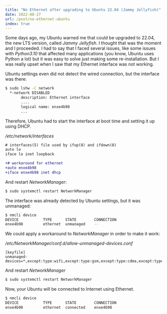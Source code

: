 ```yaml
---
title: "No Ethernet after upgrading to Ubuntu 22.04 (Jammy Jellyfish)"
date: 2022-08-27
url: /post/no-ethernet-ubuntu
index: true
---
```


Some days ago, my Ubuntu warned me that could be upgraded to 22.04, the new LTS version, called *Jammy Jellyfish*. I thought that was the moment and I proceeded. I had to say that I faced several issues, like some issues with *Python3.10* that affected many applications (you know, Ubuntu uses Python a lot) but it was easy to solve just making some re-installation. But I was really upset when I saw that my Ethernet interface was not working.

Ubuntu settings even did not detect the wired connection, but the interface was there:

```bash
$ sudo lshw -C network
  *-network DISABLED
       description: Ethernet interface
       ....
       logical name: enxe4b98
       ...
```

Therefore, Ubuntu had to start the interface at boot time and setting it up using DHCP.


*/etc/network/interfaces*

```diff
# interfaces(5) file used by ifup(8) and ifdown(8)
auto lo
iface lo inet loopback

+# workaround for ethernet
+auto enxe4b98
+iface enxe4b98 inet dhcp
```

And restart *NetworkManager*:

```bash
$ sudo systemctl restart NetworkManager
```

The interface was already detected by Ubuntu settings, but it was unmanaged:

```bash
$ nmcli device
DEVICE           TYPE      STATE        CONNECTION 
enxe4b98         ethernet  unmanaged    --
```

We could apply a workaround to *NetworkManager* in order to make it work:

*/etc/NetworkManager/conf.d/allow-unmanaged-devices.conf*

```
[keyfile]
unmanaged-devices=*,except:type:wifi,except:type:gsm,except:type:cdma,except:type:ethernet
```

And restart *NetworkManager*

```bash
$ sudo systemctl restart NetworkManager
```

Now, your Ubuntu will be connected to Internet using Ethernet.

```bash
$ nmcli device
DEVICE           TYPE      STATE        CONNECTION 
enxe4b98         ethernet  connected    enxe4b98
```